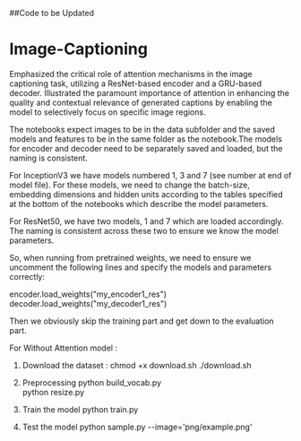 ##Code to be Updated

# Image-Captioning
Emphasized the critical role of attention mechanisms in the image captioning task, utilizing a ResNet-based encoder and a GRU-based decoder. Illustrated the paramount importance of attention in enhancing the quality and contextual relevance of generated captions by enabling the model to selectively focus on specific image regions.


The notebooks expect images to be in the data subfolder and the saved models and features to be in the same folder as the notebook.The models for encoder and decoder need to be separately saved and loaded, but the naming is consistent. 

For InceptionV3 we have models numbered 1, 3 and 7 (see number at end of model file). For these models, we need to change the batch-size, embedding dimensions and hidden units according to the tables specified at the bottom of the notebooks which describe the model parameters.

For ResNet50, we have two models, 1 and 7 which are loaded accordingly. The naming is consistent across these two to ensure we know the model parameters.

So, when running from pretrained weights, we need to ensure we uncomment the following lines and specify the models and parameters correctly:

encoder.load_weights("my_encoder1_res")
decoder.load_weights("my_decoder1_res")

Then we obviously skip the training part and get down to the evaluation part.



For Without Attention model :

1. Download the dataset :
	chmod +x download.sh
	./download.sh
	
2. Preprocessing
	python build_vocab.py   
	python resize.py

3. Train the model
	python train.py    

4. Test the model
	python sample.py --image='png/example.png'

